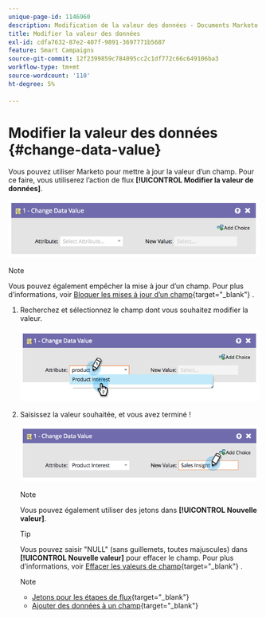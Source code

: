 ```yaml
---
unique-page-id: 1146960
description: Modification de la valeur des données - Documents Marketo - Documentation du produit
title: Modifier la valeur des données
exl-id: cdfa7632-87e2-407f-9891-3697771b5687
feature: Smart Campaigns
source-git-commit: 12f2399859c784095cc2c1df772c66c649106ba3
workflow-type: tm+mt
source-wordcount: '110'
ht-degree: 5%

---
```


# Modifier la valeur des données {#change-data-value}

Vous pouvez utiliser Marketo pour mettre à jour la valeur d’un champ. Pour ce faire, vous utiliserez l’action de flux **[!UICONTROL Modifier la valeur de données]**.

![](assets/change-data-value-1.png)

>[!NOTE]
>
>Vous pouvez également empêcher la mise à jour d’un champ. Pour plus d’informations, voir [Bloquer les mises à jour d’un champ](/help/marketo/product-docs/administration/field-management/block-updates-to-a-field.md){target="_blank"} .

1. Recherchez et sélectionnez le champ dont vous souhaitez modifier la valeur.

   ![](assets/change-data-value-2.png)

1. Saisissez la valeur souhaitée, et vous avez terminé !

   ![](assets/change-data-value-3.png)

   >[!NOTE]
   >
   >Vous pouvez également utiliser des jetons dans **[!UICONTROL Nouvelle valeur]**.

   >[!TIP]
   >
   >Vous pouvez saisir &quot;NULL&quot; (sans guillemets, toutes majuscules) dans **[!UICONTROL Nouvelle valeur]** pour effacer le champ. Pour plus d’informations, voir [Effacer les valeurs de champ](/help/marketo/product-docs/core-marketo-concepts/smart-campaigns/flow-actions/clear-field-values.md){target="_blank"} .

   >[!NOTE]
   >
   >* [Jetons pour les étapes de flux](/help/marketo/product-docs/core-marketo-concepts/smart-campaigns/flow-actions/use-tokens-in-flow-steps.md){target="_blank"}
   >* [Ajouter des données à un champ](/help/marketo/product-docs/core-marketo-concepts/smart-campaigns/flow-actions/append-data-to-a-field.md){target="_blank"}
